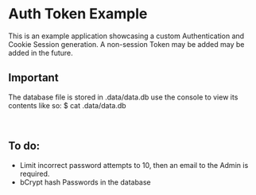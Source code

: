 Auth Token Example
==================
This is an example application showcasing a custom Authentication and Cookie Session generation. A non-session Token may be added may be added in the future.


Important
----------
The database file is stored in .data/data.db use the console to view its contents like so:
$ cat .data/data.db

<br/>

To do:
------
- Limit incorrect password attempts to 10, then an email to the Admin is required.
- bCrypt hash Passwords in the database

